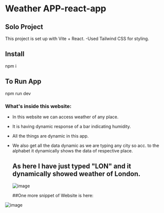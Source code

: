 # Weather APP-react-app

## Solo Project
 This project is set up with Vite + React. 
 -Used Tailwind CSS for styling.

## Install
 npm i

## To Run App
 npm run dev

### What's inside this website:
- In this website we can access weather of any place.
- It is having dynamic response of a bar indicating humidity.
- All the things are dynamic in this app.
- We also get all the data dynamic as we are typing any city so acc. to the alphabet it dynamically shows the data of respective place.
   ## As here I have just typed "LON" and it dynamically showed weather of London.
  ![image](https://github.com/ayushkumar013/Weather-React-App/assets/145747837/e42e0a61-89b7-4606-8d2c-9a447ad333de)

  ##One more snippet of Website is here:

![image](https://github.com/ayushkumar013/Weather-React-App/assets/145747837/aac46f3f-1dbf-4d71-be74-34a0c0dcf35c)

  


